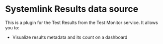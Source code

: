 # Systemlink Results data source

This is a plugin for the Test Results from the Test Monitor service. It allows you to:

- Visualize results metadata and its count on a dashboard
